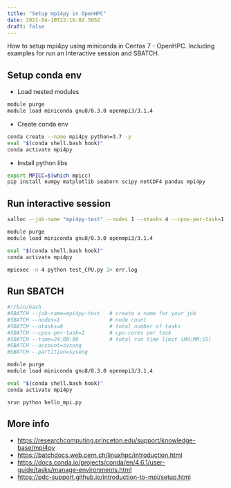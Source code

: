 ```yaml
---
title: "Setup mpi4py in OpenHPC"
date: 2021-04-10T22:16:02.505Z
draft: false
---
```


How to setup mpi4py using miniconda in Centos 7 - OpenHPC. Including examples for run an Interactive session and SBATCH.
<!--more-->

## Setup conda env

- Load nested modules

```bash
module purge
module load miniconda gnu8/8.3.0 openmpi3/3.1.4
```

- Create conda env

```bash
conda create --name mpi4py python=3.7 -y
eval "$(conda shell.bash hook)"
conda activate mpi4py
```

- Install python libs

```bash
export MPICC=$(which mpicc)
pip install numpy matplotlib seaborn scipy netCDF4 pandas mpi4py
```

## Run interactive session

```bash
salloc --job-name "mpi4py-test" --nodes 1 --ntasks 4 --cpus-per-task=1 -t 24:00:00 -A syseng -p syseng

module purge
module load miniconda gnu8/8.3.0 openmpi3/3.1.4

eval "$(conda shell.bash hook)"
conda activate mpi4py

mpiexec -n 4 python test_CPU.py 2> err.log
```

## Run SBATCH

```bash
#!/bin/bash
#SBATCH --job-name=mpi4py-test   # create a name for your job
#SBATCH --nodes=1                # node count
#SBATCH --ntasks=8               # total number of tasks
#SBATCH --cpus-per-task=1        # cpu-cores per task
#SBATCH --time=24:00:00          # total run time limit (HH:MM:SS)
#SBATCH --account=syseng
#SBATCH --partition=syseng

module purge
module load miniconda gnu8/8.3.0 openmpi3/3.1.4

eval "$(conda shell.bash hook)"
conda activate mpi4py

srun python hello_mpi.py
```

## More info

- https://researchcomputing.princeton.edu/support/knowledge-base/mpi4py
- https://batchdocs.web.cern.ch/linuxhpc/introduction.html
- https://docs.conda.io/projects/conda/en/4.6.1/user-guide/tasks/manage-environments.html
- https://pdc-support.github.io/introduction-to-mpi/setup.html